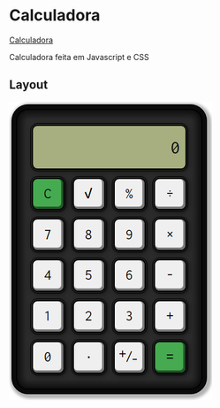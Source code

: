 # Calculadora

[Calculadora](https://antuneslv.github.io/calculadora/index.html#)

 Calculadora feita em Javascript e CSS

## Layout

![Imagem da Calculadora](/assets/calculadora.png)
